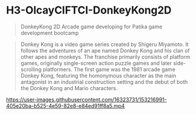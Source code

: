 # H3-OlcayCIFTCI-DonkeyKong2D
>DonkeyKong 2D Arcade game developing for Patika game development bootcamp

>Donkey Kong is a video game series created by Shigeru Miyamoto. It follows the adventures of an ape named Donkey Kong and his clan of other apes and monkeys. The franchise primarily consists of platform games, originally single-screen action puzzle games and later side-scrolling platformers. The first game was the 1981 arcade game Donkey Kong, featuring the homonymous character as the main antagonist in an industrial construction setting and the debut of both the Donkey Kong and Mario characters.


https://user-images.githubusercontent.com/16323731/153216991-405e20ba-b525-4e59-82e8-e84ed91ff8a5.mp4

